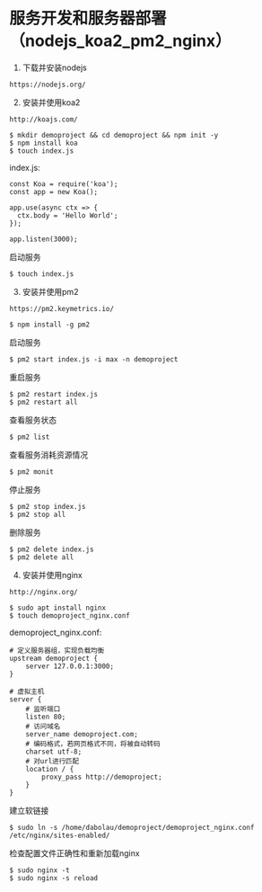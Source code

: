 # 服务开发和服务器部署（nodejs_koa2_pm2_nginx）

1. 下载并安装nodejs
```
https://nodejs.org/
```

2. 安装并使用koa2
```
http://koajs.com/
```
```
$ mkdir demoproject && cd demoproject && npm init -y
$ npm install koa
$ touch index.js
```

index.js:
```
const Koa = require('koa');
const app = new Koa();

app.use(async ctx => {
  ctx.body = 'Hello World';
});

app.listen(3000);
```

启动服务
```
$ touch index.js
```

3. 安装并使用pm2
```
https://pm2.keymetrics.io/
```
```
$ npm install -g pm2
```

启动服务
```
$ pm2 start index.js -i max -n demoproject
```

重启服务
```
$ pm2 restart index.js
$ pm2 restart all
```

查看服务状态
```
$ pm2 list
```

查看服务消耗资源情况
```
$ pm2 monit
```

停止服务
```
$ pm2 stop index.js
$ pm2 stop all
```

删除服务
```
$ pm2 delete index.js
$ pm2 delete all
```

4. 安装并使用nginx
```
http://nginx.org/
```
```
$ sudo apt install nginx
$ touch demoproject_nginx.conf
```

demoproject_nginx.conf:
```
# 定义服务器组，实现负载均衡
upstream demoproject {
    server 127.0.0.1:3000;
}

# 虚拟主机
server {
    # 监听端口
    listen 80;
    # 访问域名
    server_name demoproject.com;
    # 编码格式，若网页格式不同，将被自动转码
    charset utf-8;
    # 对url进行匹配
    location / {
        proxy_pass http://demoproject;
    }
}
```

建立软链接
```
$ sudo ln -s /home/dabolau/demoproject/demoproject_nginx.conf /etc/nginx/sites-enabled/
```

检查配置文件正确性和重新加载nginx
```
$ sudo nginx -t
$ sudo nginx -s reload
```